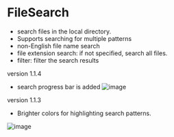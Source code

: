 # FileSearch
* search files in the local directory.
* Supports searching for multiple patterns
* non-English file name search
* file extension search: if not specified, search all files.
* filter: filter the search results

version 1.1.4
* search progress bar is added
![image](https://github.com/user-attachments/assets/bcfe0b9f-a9de-40ce-8cc6-98638b30f28b)

version 1.1.3
* Brighter colors for highlighting search patterns.
  

![image](https://github.com/user-attachments/assets/d23c32c1-fdeb-42d6-9ac1-e7c1a75a43dc)



